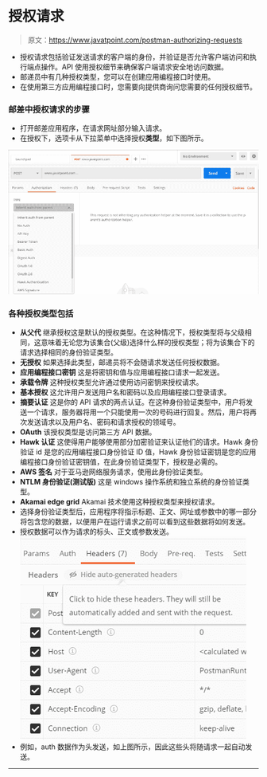 # 授权请求

> 原文：<https://www.javatpoint.com/postman-authorizing-requests>

*   授权请求包括验证发送请求的客户端的身份，并验证是否允许客户端访问和执行端点操作。API 使用授权细节来确保客户端请求安全地访问数据。
*   邮递员中有几种授权类型，您可以在创建应用编程接口时使用。
*   在使用第三方应用编程接口时，您需要向提供商询问您需要的任何授权细节。

### 邮差中授权请求的步骤

*   打开邮差应用程序，在请求网址部分输入请求。
*   在授权下，选项卡从下拉菜单中选择授权**类型**，如下图所示。

![Authorizing Requests](img/9d64ac30dce3a2b50329249c0da37ee2.png)

### 各种授权类型包括

*   **从父代**
    继承授权这是默认的授权类型。在这种情况下，授权类型将与父级相同，这意味着无论您为该集合(父级)选择什么样的授权类型；将为该集合下的请求选择相同的身份验证类型。
*   **无授权**
    如果选择此类型，邮递员将不会随请求发送任何授权数据。
*   **应用编程接口密钥**
    这是将密钥和值与应用编程接口请求一起发送。
*   **承载令牌**
    这种授权类型允许通过使用访问密钥来授权请求。
*   **基本授权**
    这允许用户发送用户名和密码以及应用编程接口登录请求。
*   **摘要认证**
    这是你的 API 请求的两点认证。在这种身份验证类型中，用户将发送一个请求，服务器将用一个只能使用一次的号码进行回复。然后，用户将再次发送请求以及用户名、密码和请求授权的领域号。
*   **OAuth**
    该授权类型是访问第三方 API 数据。
*   **Hawk 认证**
    这使得用户能够使用部分加密验证来认证他们的请求。Hawk 身份验证 id 是您的应用编程接口身份验证 ID 值，Hawk 身份验证密钥是您的应用编程接口身份验证密钥值，在此身份验证类型下，授权是必需的。
*   **AWS 签名**
    对于亚马逊网络服务请求，使用此身份验证类型。
*   **NTLM 身份验证(测试版)**
    这是 windows 操作系统和独立系统的身份验证类型。
*   **Akamai edge grid**
    Akamai 技术使用这种授权类型来授权请求。
*   选择身份验证类型后，应用程序将指示标题、正文、网址或参数中的哪一部分将包含您的数据，以便用户在运行请求之前可以看到这些数据将如何发送。
*   授权数据可以作为请求的标头、正文或参数发送。
    ![Authorizing Requests](img/68a93c1a2912b9b142aa7fbcc7e73c49.png)
*   例如，auth 数据作为头发送，如上图所示，因此这些头将随请求一起自动发送。

* * *